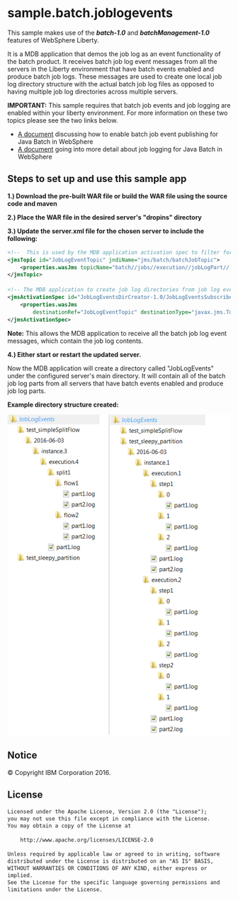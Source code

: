 # sample.batch.joblogevents

This sample makes use of the ***batch-1.0*** and ***batchManagement-1.0*** features of WebSphere Liberty.

It is a MDB application that demos the job log as an event functionality of the batch product. It receives batch job log event messages from all the servers in the Liberty environment that have batch events enabled and produce batch job logs. These messages are used to create one local job log directory structure with the actual batch job log files as opposed to having multiple job log directories across multiple servers. 

**IMPORTANT:** This sample requires that batch job events and job logging are enabled within your liberty environment. For more information on these two topics please see the two links below.

* [A document](http://www.ibm.com/support/knowledgecenter/en/was_beta_liberty/com.ibm.websphere.wlp.nd.multiplatform.doc/ae/twlp_batch_monitoring.html) discussing how to enable batch job event publishing for Java Batch in WebSphere
* [A document](http://www.ibm.com/support/knowledgecenter/en/was_beta_liberty/com.ibm.websphere.wlp.nd.multiplatform.doc/ae/rwlp_batch_view_joblog.html) going into more detail about job logging for Java Batch in WebSphere

## Steps to set up and use this sample app

**1.) Download the pre-built WAR file or build the WAR file using the source code and maven**

**2.) Place the WAR file in the desired server's "dropins" directory**

**3.) Update the server.xml file for the chosen server to include the following:**

```xml
<!--  This is used by the MDB application activation spec to filter for topics in the topic tree. -->
<jmsTopic id="JobLogEventTopic" jndiName="jms/batch/batchJobTopic">
	<properties.wasJms topicName="batch//jobs//execution//jobLogPart//." />
</jmsTopic>

<!-- The MDB application to create job log directories from job log events-->
<jmsActivationSpec id="JobLogEventsDirCreator-1.0/JobLogEventsSubscriber">
	<properties.wasJms
		destinationRef="JobLogEventTopic" destinationType="javax.jms.Topic" />
</jmsActivationSpec>
```
__Note:__ This allows the MDB application to receive all the batch job log event messages, which contain the job log contents.

**4.) Either start or restart the updated server.**

Now the MDB application will create a directory called "JobLogEvents" under the configured server's main directory. It will contain all of the batch job log parts from all servers that have batch events enabled and produce job log parts.

**Example directory structure created:**

![alt tag](https://github.com/WASdev/sample.batch.joblogevents/blob/master/images/jobLogDirStructure.png)

## Notice

© Copyright IBM Corporation 2016.

## License

```text
Licensed under the Apache License, Version 2.0 (the "License");
you may not use this file except in compliance with the License.
You may obtain a copy of the License at

    http://www.apache.org/licenses/LICENSE-2.0

Unless required by applicable law or agreed to in writing, software
distributed under the License is distributed on an "AS IS" BASIS,
WITHOUT WARRANTIES OR CONDITIONS OF ANY KIND, either express or implied.
See the License for the specific language governing permissions and
limitations under the License.
````
